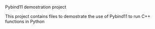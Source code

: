 Pybind11 demostration project

This project contains files to demostrate the use of Pybind11 to run C++ functions in Python
